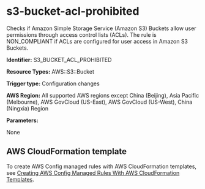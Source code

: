 # s3\-bucket\-acl\-prohibited<a name="s3-bucket-acl-prohibited"></a>

Checks if Amazon Simple Storage Service \(Amazon S3\) Buckets allow user permissions through access control lists \(ACLs\)\. The rule is NON\_COMPLIANT if ACLs are configured for user access in Amazon S3 Buckets\. 

**Identifier:** S3\_BUCKET\_ACL\_PROHIBITED

**Resource Types:** AWS::S3::Bucket

**Trigger type:** Configuration changes

**AWS Region:** All supported AWS regions except China \(Beijing\), Asia Pacific \(Melbourne\), AWS GovCloud \(US\-East\), AWS GovCloud \(US\-West\), China \(Ningxia\) Region

**Parameters:**

None  

## AWS CloudFormation template<a name="w2aac12c33c15b9d517c17"></a>

To create AWS Config managed rules with AWS CloudFormation templates, see [Creating AWS Config Managed Rules With AWS CloudFormation Templates](aws-config-managed-rules-cloudformation-templates.md)\.